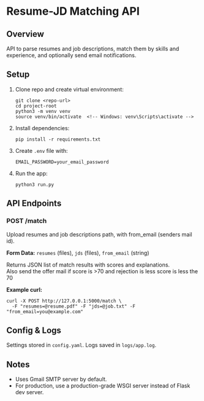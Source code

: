 <!DOCTYPE html>
<html lang="en">
<head>
  <meta charset="UTF-8" />
  <title>Resume-JD Matching API</title>
</head>
<body>
  <h1>Resume-JD Matching API</h1>
  <h2>Overview</h2>
  <p>API to parse resumes and job descriptions, match them by skills and experience, and optionally send email notifications.</p>

  <h2>Setup</h2>
  <ol>
    <li>Clone repo and create virtual environment:
      <pre><code>git clone &lt;repo-url&gt;
cd project-root
python3 -m venv venv
source venv/bin/activate  &lt;!-- Windows: venv\Scripts\activate --&gt;
</code></pre>
    </li>
    <li>Install dependencies:
      <pre><code>pip install -r requirements.txt</code></pre>
    </li>
    <li>Create <code>.env</code> file with:
      <pre><code>EMAIL_PASSWORD=your_email_password</code></pre>
    </li>
    <li>Run the app:
      <pre><code>python3 run.py</code></pre>
    </li>
  </ol>

  <h2>API Endpoints</h2>

  <h3>POST /match</h3>
  <p>Upload resumes and job descriptions path, with from_email (senders mail id).</p>
  <p><strong>Form Data:</strong> <code>resumes</code> (files), <code>jds</code> (files), <code>from_email</code> (string)</p>
  <p>Returns JSON list of match results with scores and explanations. <br>Also send the offer mail if score is >70 and rejection is less score is less the 70</p>
  <p><strong>Example curl:</strong></p>
  <pre><code>curl -X POST http://127.0.0.1:5000/match \
  -F "resumes=@resume.pdf" -F "jds=@job.txt" -F "from_email=you@example.com"</code></pre>

  <h2>Config & Logs</h2>
  <p>Settings stored in <code>config.yaml</code>. Logs saved in <code>logs/app.log</code>.</p>

  <h2>Notes</h2>
  <ul>
    <li>Uses Gmail SMTP server by default.</li>
    <li>For production, use a production-grade WSGI server instead of Flask dev server.</li>
  </ul>
</body>
</html>
